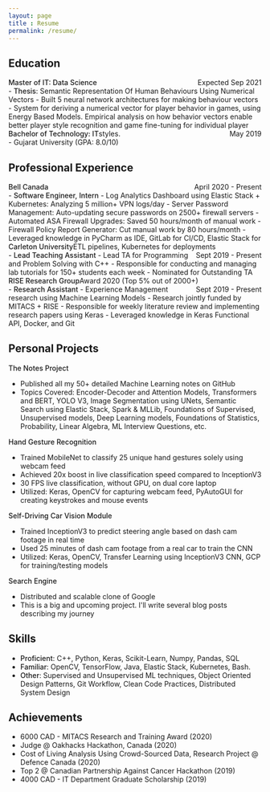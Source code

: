 ```yaml
---
layout: page
title : Resume
permalink: /resume/
---
```


Education
---

<p style="margin:0;display:inline;float:left;font-weight: 500;">Master of IT: Data Science </p>
<p style="margin:0;display:inline;float:right" >Expected Sep 2021</p>

<br>
- <span style="font-weight: 500; display: inline">Thesis</span>:   Semantic Representation Of Human Behaviours Using Numerical Vectors
- Built 5 neural network architectures for making behaviour vectors
- System for deriving a numerical vector for player behavior in games, 
  using Energy Based Models. Empirical analysis on how behavior vectors
  enable better player style recognition and game fine-tuning for individual player styles. 

<p style="margin:0;display:inline;float:left;font-weight: 500;">Bachelor of Technology: IT</p>
<p style="margin:0;display:inline;float:right" >May 2019</p>
<br>
- Gujarat University (GPA: 8.0/10)

Professional Experience
---

<p style="margin:0;display:inline;float:left;font-weight: 500;">Bell Canada </p>
<p style="margin:0;display:inline;float:right" >April 2020 - Present</p>
<br>
- <span style="font-weight: 500; display: inline">Software Engineer, Intern</span>
- Log Analytics Dashboard using Elastic Stack + Kubernetes: Analyzing 5 million+ VPN logs/day
- Server Password Management: Auto-updating secure passwords on 2500+ firewall servers
- Automated ASA Firewall Upgrades: Saved 50 hours/month of manual work
- Firewall Policy Report Generator: Cut manual work by 80 hours/month
- Leveraged knowledge in PyCharm as IDE, GitLab for CI/CD, Elastic Stack for ETL 
    pipelines, Kubernetes for deployments

<p style="margin:0;display:inline;float:left;font-weight: 500;">Carleton University </p>
<p style="margin:0;display:inline;float:right" >Sept 2019 - Present</p>
<br>
- <span style="font-weight: 500; display: inline">Lead Teaching Assistant</span>
- Lead TA for Programming and Problem Solving with C++
- Responsible for conducting and managing lab tutorials for 150+ students each week
- Nominated for Outstanding TA Award 2020 (Top 5% out of 2000+)

<p style="margin:0;display:inline;float:left;font-weight: 500;">RISE Research Group</p>
<p style="margin:0;display:inline;float:right" >Sept 2019 - Present</p>
<br>
- <span style="font-weight: 500; display: inline">Research Assistant</span>
- Experience Management research using Machine Learning Models
- Research jointly funded by MITACS + RISE
- Responsible for weekly literature review and implementing research papers using Keras
- Leveraged knowledge in Keras Functional API, Docker, and Git

Personal Projects 
----

<span style="font-weight: 500; display: inline">The Notes Project</span>
- Published all my 50+ detailed Machine Learning notes on GitHub
- Topics Covered: Encoder-Decoder and Attention Models, Transformers and BERT, YOLO V3,
  Image Segmentation using UNets, Semantic Search using Elastic Stack, Spark & MLLib,
  Foundations of Supervised, Unsupervised models, Deep Learning models, Foundations of Statistics,
  Probability, Linear Algebra, ML Interview Questions, etc.
  
<span style="font-weight: 500; display: inline">Hand Gesture Recognition</span>
- Trained MobileNet to classify 25 unique hand gestures solely using webcam feed
- Achieved 20x boost in live classification speed compared to InceptionV3
- 30 FPS live classification, without GPU, on dual core laptop
- Utilized: Keras, OpenCV for capturing webcam feed, PyAutoGUI for creating keystrokes and mouse events

<span style="font-weight: 500; display: inline">Self-Driving Car Vision Module</span>
- Trained InceptionV3 to predict steering angle based on dash cam footage in real time
- Used 25 minutes of dash cam footage from a real car to train the CNN
- Utilized: Keras, OpenCV, Transfer Learning using InceptionV3 CNN, GCP for training/testing models

<span style="font-weight: 500; display: inline">Search Engine</span>
- Distributed and scalable clone of Google
- This is a big and upcoming project. I'll write several blog posts describing my journey

Skills
---
- <span style="font-weight: 500; display: inline">Proficient</span>: C++, Python, Keras, Scikit-Learn, Numpy, Pandas, SQL
- <span style="font-weight: 500; display: inline">Familiar</span>: OpenCV, TensorFlow, Java, Elastic Stack, Kubernetes, Bash.
- <span style="font-weight: 500; display: inline">Other</span>: Supervised and Unsupervised ML techniques, Object Oriented Design Patterns, Git Workflow,
 Clean Code Practices, Distributed System Design

Achievements
---
- 6000 CAD - MITACS Research and Training Award (2020)
- Judge @ Oakhacks Hackathon, Canada (2020)
- Cost of Living Analysis Using Crowd-Sourced Data, Research Project @ Defence Canada (2020)
- Top 2 @ Canadian Partnership Against Cancer Hackathon (2019)
- 4000 CAD - IT Department Graduate Scholarship (2019)

